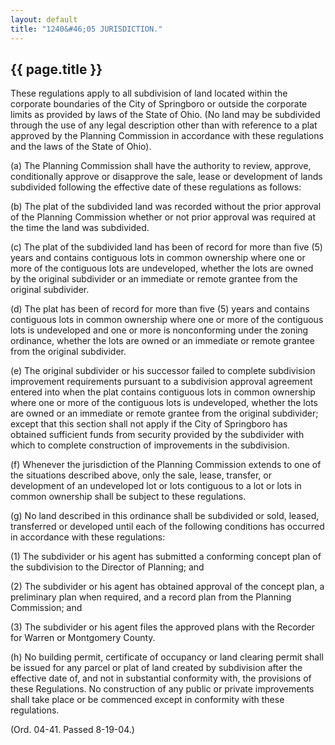 ```yaml
---
layout: default 
title: "1240&#46;05 JURISDICTION."
---
```


{{ page.title }}
----------------

These regulations apply to all subdivision of land located within the
corporate boundaries of the City of Springboro or outside the corporate
limits as provided by laws of the State of Ohio. (No land may be
subdivided through the use of any legal description other than with
reference to a plat approved by the Planning Commission in accordance
with these regulations and the laws of the State of Ohio).

​(a) The Planning Commission shall have the authority to review,
approve, conditionally approve or disapprove the sale, lease or
development of lands subdivided following the effective date of these
regulations as follows:

​(b) The plat of the subdivided land was recorded without the prior
approval of the Planning Commission whether or not prior approval was
required at the time the land was subdivided.

​(c) The plat of the subdivided land has been of record for more than
five (5) years and contains contiguous lots in common ownership where
one or more of the contiguous lots are undeveloped, whether the lots are
owned by the original subdivider or an immediate or remote grantee from
the original subdivider.

​(d) The plat has been of record for more than five (5) years and
contains contiguous lots in common ownership where one or more of the
contiguous lots is undeveloped and one or more is nonconforming under
the zoning ordinance, whether the lots are owned or an immediate or
remote grantee from the original subdivider.

​(e) The original subdivider or his successor failed to complete
subdivision improvement requirements pursuant to a subdivision approval
agreement entered into when the plat contains contiguous lots in common
ownership where one or more of the contiguous lots is undeveloped,
whether the lots are owned or an immediate or remote grantee from the
original subdivider; except that this section shall not apply if the
City of Springboro has obtained sufficient funds from security provided
by the subdivider with which to complete construction of improvements in
the subdivision.

​(f) Whenever the jurisdiction of the Planning Commission extends to one
of the situations described above, only the sale, lease, transfer, or
development of an undeveloped lot or lots contiguous to a lot or lots in
common ownership shall be subject to these regulations.

​(g) No land described in this ordinance shall be subdivided or sold,
leased, transferred or developed until each of the following conditions
has occurred in accordance with these regulations:

​(1) The subdivider or his agent has submitted a conforming concept plan
of the subdivision to the Director of Planning; and

​(2) The subdivider or his agent has obtained approval of the concept
plan, a preliminary plan when required, and a record plan from the
Planning Commission; and

​(3) The subdivider or his agent files the approved plans with the
Recorder for Warren or Montgomery County.

​(h) No building permit, certificate of occupancy or land clearing
permit shall be issued for any parcel or plat of land created by
subdivision after the effective date of, and not in substantial
conformity with, the provisions of these Regulations. No construction of
any public or private improvements shall take place or be commenced
except in conformity with these regulations.

(Ord. 04-41. Passed 8-19-04.)
